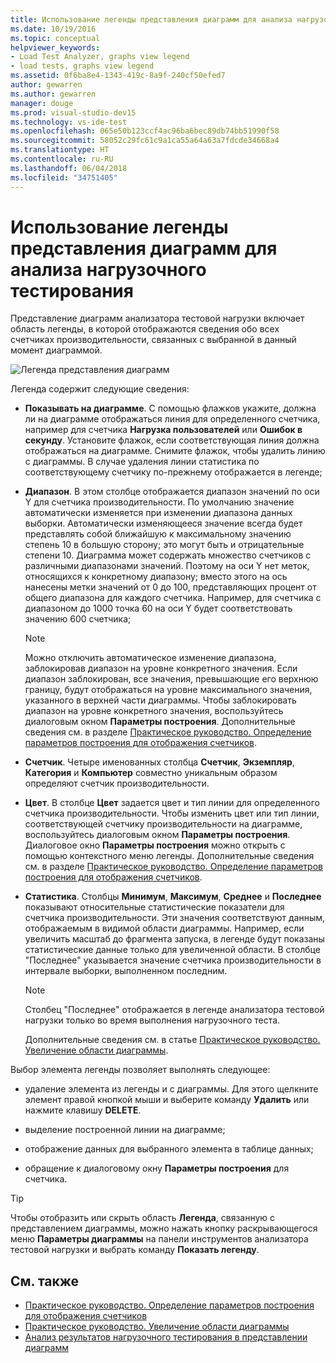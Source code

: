 ```yaml
---
title: Использование легенды представления диаграмм для анализа нагрузочного тестирования в Visual Studio
ms.date: 10/19/2016
ms.topic: conceptual
helpviewer_keywords:
- Load Test Analyzer, graphs view legend
- load tests, graphs view legend
ms.assetid: 0f6ba8e4-1343-419c-8a9f-240cf50efed7
author: gewarren
ms.author: gewarren
manager: douge
ms.prod: visual-studio-dev15
ms.technology: vs-ide-test
ms.openlocfilehash: 065e50b123ccf4ac96ba6bec89db74bb51990f58
ms.sourcegitcommit: 58052c29fc61c9a1ca55a64a63a7fdcde34668a4
ms.translationtype: HT
ms.contentlocale: ru-RU
ms.lasthandoff: 06/04/2018
ms.locfileid: "34751405"
---
```

# <a name="using-the-graphs-view-legend-to-analyze-load-tests"></a>Использование легенды представления диаграмм для анализа нагрузочного тестирования

Представление диаграмм анализатора тестовой нагрузки включает область легенды, в которой отображаются сведения обо всех счетчиках производительности, связанных с выбранной в данный момент диаграммой.

![Легенда представления диаграмм](../test/media/load_viewlegend.png)

Легенда содержит следующие сведения:

-   **Показывать на диаграмме**. С помощью флажков укажите, должна ли на диаграмме отображаться линия для определенного счетчика, например для счетчика **Нагрузка пользователей** или **Ошибок в секунду**. Установите флажок, если соответствующая линия должна отображаться на диаграмме. Снимите флажок, чтобы удалить линию с диаграммы. В случае удаления линии статистика по соответствующему счетчику по-прежнему отображается в легенде;

-   **Диапазон**. В этом столбце отображается диапазон значений по оси Y для счетчика производительности. По умолчанию значение автоматически изменяется при изменении диапазона данных выборки. Автоматически изменяющееся значение всегда будет представлять собой ближайшую к максимальному значению степень 10 в большую сторону; это могут быть и отрицательные степени 10. Диаграмма может содержать множество счетчиков с различными диапазонами значений. Поэтому на оси Y нет меток, относящихся к конкретному диапазону; вместо этого на ось нанесены метки значений от 0 до 100, представляющих процент от общего диапазона для каждого счетчика. Например, для счетчика с диапазоном до 1000 точка 60 на оси Y будет соответствовать значению 600 счетчика;

    > [!NOTE]
    > Можно отключить автоматическое изменение диапазона, заблокировав диапазон на уровне конкретного значения. Если диапазон заблокирован, все значения, превышающие его верхнюю границу, будут отображаться на уровне максимального значения, указанного в верхней части диаграммы. Чтобы заблокировать диапазон на уровне конкретного значения, воспользуйтесь диалоговым окном **Параметры построения**. Дополнительные сведения см. в разделе [Практическое руководство. Определение параметров построения для отображения счетчиков](../test/how-to-specify-plot-options-for-graphing-counters.md).

-   **Счетчик**. Четыре именованных столбца **Счетчик**, **Экземпляр**, **Категория** и **Компьютер** совместно уникальным образом определяют счетчик производительности.

-   **Цвет**. В столбце **Цвет** задается цвет и тип линии для определенного счетчика производительности. Чтобы изменить цвет или тип линии, соответствующей счетчику производительности на диаграмме, воспользуйтесь диалоговым окном **Параметры построения**. Диалоговое окно **Параметры построения** можно открыть с помощью контекстного меню легенды. Дополнительные сведения см. в разделе [Практическое руководство. Определение параметров построения для отображения счетчиков](../test/how-to-specify-plot-options-for-graphing-counters.md).

-   **Статистика**. Столбцы **Минимум**, **Максимум**, **Среднее** и **Последнее** показывают относительные статистические показатели для счетчика производительности. Эти значения соответствуют данным, отображаемым в видимой области диаграммы. Например, если увеличить масштаб до фрагмента запуска, в легенде будут показаны статистические данные только для увеличенной области. В столбце "Последнее" указывается значение счетчика производительности в интервале выборки, выполненном последним.

    > [!NOTE]
    > Столбец "Последнее" отображается в легенде анализатора тестовой нагрузки только во время выполнения нагрузочного теста.

     Дополнительные сведения см. в статье [Практическое руководство. Увеличение области диаграммы](../test/how-to-zoom-in-on-a-region-of-the-graph-in-load-test-results.md).

Выбор элемента легенды позволяет выполнять следующее:

-   удаление элемента из легенды и с диаграммы. Для этого щелкните элемент правой кнопкой мыши и выберите команду **Удалить** или нажмите клавишу **DELETE**.

-   выделение построенной линии на диаграмме;

-   отображение данных для выбранного элемента в таблице данных;

-   обращение к диалоговому окну **Параметры построения** для счетчика.

> [!TIP]
> Чтобы отобразить или скрыть область **Легенда**, связанную с представлением диаграммы, можно нажать кнопку раскрывающегося меню **Параметры диаграммы** на панели инструментов анализатора тестовой нагрузки и выбрать команду **Показать легенду**.

## <a name="see-also"></a>См. также

- [Практическое руководство. Определение параметров построения для отображения счетчиков](../test/how-to-specify-plot-options-for-graphing-counters.md)
- [Практическое руководство. Увеличение области диаграммы](../test/how-to-zoom-in-on-a-region-of-the-graph-in-load-test-results.md)
- [Анализ результатов нагрузочного тестирования в представлении диаграмм](../test/analyze-load-test-results-in-the-graphs-view.md)